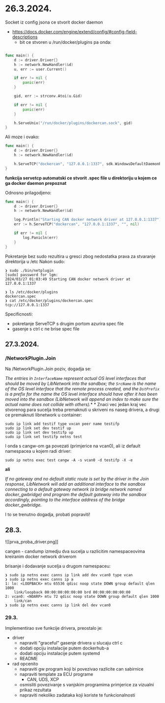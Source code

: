 # 26.3.2024.

Socket iz config jsona ce stvorit docker daemon
- https://docs.docker.com/engine/extend/config/#config-field-descriptions
	- bit ce stvoren u /run/docker/plugins pa onda:

```go

func main() {
	d := driver.Driver{}
	h := network.NewHandler(&d)
	u, err := user.Current()

	if err != nil {
		panic(err)
	}

	gid, err := strconv.Atoi(u.Gid)

	if err != nil {
		panic(err)
	}

	h.ServeUnix("/run/docker/plugins/dockercan.sock", gid)
}

``` 

Ali moze i ovako:
```go
func main() {
	d := driver.Driver{}
	h := network.NewHandler(&d)

	h.ServeTCP("dockercan", "127.0.0.1:1337", sdk.WindowsDefaultDaemonRootDir(), nil)
}
```

**funkcija servetcp automatski ce stvorit .spec file u direktoriju u kojem ce ga docker daemon prepoznat**

Odnosno prilagodjeno:
```go
func main() {
	d := driver.Driver{}
	h := network.NewHandler(&d)

	log.Println("Starting CAN docker network driver at 127.0.0.1:1337")
	err := h.ServeTCP("dockercan", "127.0.0.1:1337", "", nil)

	if err != nil {
		log.Panicln(err)
	}
}
```

Pokretanje bez sudo rezultira u gresci zbog nedostatka prava za stvaranje direktorija u /etc
Nakon sudo:

```
❯ sudo ./bin/netplugin
[sudo] password for lgm: 
2024/03/27 01:03:49 Starting CAN docker network driver at 127.0.0.1:1337
```


```
❯ ls /etc/docker/plugins
dockercan.spec
❯ cat /etc/docker/plugins/dockercan.spec
tcp://127.0.0.1:1337
```

Specificnosti:
- pokretanje ServeTCP s drugim portom azurira spec file
- gasenje s ctrl c ne brise spec file

## 27.3.2024.

### /NetworkPlugin.Join
Na /NetworkPlugin.Join poziv, dogadja se:

*The entries in `InterfaceName` represent actual OS level interfaces that should be moved by LibNetwork into the sandbox; the `SrcName` is the name of the OS level interface that the remote process created, and the `DstPrefix` is a prefix for the name the OS level interface should have after it has been moved into the sandbox (LibNetwork will append an index to make sure the actual name does not collide with others).**
*
Znaci vec jedan kraj vec stvorenog para sucelja treba premaknuti u skriveni ns naseg drivera, a drugi ce premaknuti libnetwork u container:

```
sudo ip link add testif type vxcan peer name testifp 
sudo ip link set dev testif up
sudo ip link set dev testifp up
sudo ip link set testifp netns test
```

I onda s cangw-om ga povezati (primjerice na vcan0), ali iz default namespacea u kojem radi driver:
```
sudo ip netns exec test cangw -A -s vcan0 -d testifp -X -e
```

**ali**

*If no gateway and no default static route is set by the driver in the Join response, LibNetwork will add an additional interface to the sandbox connecting to a default gateway network (a bridge network named docker_gwbridge) and program the default gateway into the sandbox accordingly, pointing to the interface address of the bridge docker_gwbridge.*

I to se trenutno dogadja, probati popraviti!

## 28.3.

![[prva_proba_driver.png]]

cangen - candump izmedju dva sucelja u razlicitim namespaceovima kreiranim docker network driverom

brisanje i dodavanje sucelja u drugom namespaceu:
```
❯ sudo ip netns exec canns ip link add dev vcan0 type vcan
❯ sudo ip netns exec canns ip a
1: lo: <LOOPBACK> mtu 65536 qdisc noop state DOWN group default qlen 1000
    link/loopback 00:00:00:00:00:00 brd 00:00:00:00:00:00
2: vcan0: <NOARP> mtu 72 qdisc noop state DOWN group default qlen 1000
    link/can 
❯ sudo ip netns exec canns ip link del dev vcan0

```

### 29.3.

Implementirao sve funkcije drivera, preostalo je:
- driver
	- napraviti "graceful" gasenje drivera u slucaju ctrl c
	- dodati opciju instalacije putem dockerhub-a
	- dodati opciju instalacije putem systemd
	- README
- rad opcenito
	- napraviti gw program koji bi povezivao razlicite can sabirnice
	- napraviti template za ECU programe
		- CAN, UDS, XCP
	- osmisliti povezivanje s vanjskim programima primjerice za vizualni prikaz rezultata
	- napraviti nekoliko zadataka koji koriste te funkcionalnosti